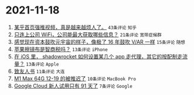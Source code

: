 # 2021-11-18

1. [某乎首页强推视频，真是越来越烦人了。](https://www.v2ex.com/t/816185) `43条评论` `知乎`
1. [只连上公司 WiFi，公司能最大获取哪些信息？](https://www.v2ex.com/t/816187) `21条评论` `宽带症候群`
1. [感觉现在资本鼓吹元宇宙的样子，像极了 16 年鼓吹 V/AR 一样](https://www.v2ex.com/t/816201) `15条评论` `随想`
1. [苹果擦镜布是智商税吗？](https://www.v2ex.com/t/816217) `13条评论` `iPhone`
1. [在 iOS 里， shadowrocket 如何设置某几个 app 走代理，其它的按配制走流量？](https://www.v2ex.com/t/816205) `13条评论` `Apple`
1. [致友人书](https://www.v2ex.com/t/816193) `11条评论` `大连`
1. [M1 Max 64G 12-19 的被推迟了](https://www.v2ex.com/t/816202) `10条评论` `MacBook Pro`
1. [Google Cloud 新人试用只有 91 天了](https://www.v2ex.com/t/816199) `7条评论` `Google`
